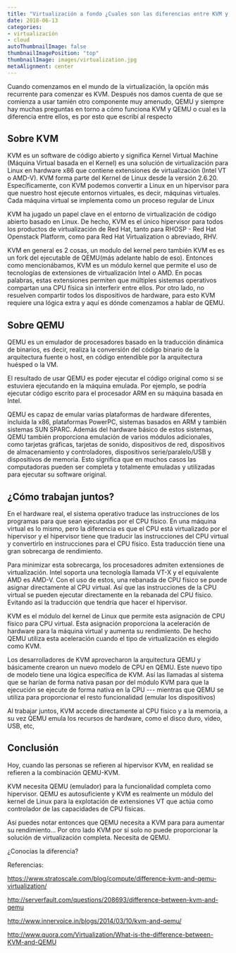 ```yaml
---
title: "Virtualización a fondo ¿Cuales son las diferencias entre KVM y QEMU? ¿Son sinónimos?"
date: 2018-06-13
categories:
- virtualizacíón
- cloud
autoThumbnailImage: false
thumbnailImagePosition: "top"
thumbnailImage: images/virtualization.jpg
metaAlignment: center
---
```


Cuando comenzamos en el mundo de la virtualización, la opción más recurrente para comenzar es KVM. Después nos damos cuenta de que se comienza a usar tamién otro componente muy amenudo, QEMU y siempre hay muchas preguntas en torno a cómo funciona KVM y QEMU o cual es la diferencia entre ellos, es por esto que escribí al respecto



<!--more-->

## Sobre KVM


KVM es un software de código abierto y significa Kernel Virtual Machine (Máquina Virtual basada en el Kernel) es una solución de virtualización para Linux en hardware x86 que contiene extensiones de virtualización (Intel VT o AMD-V).  KVM forma parte del Kernel de Linux desde la versión 2.6.20.  Específicamente, con KVM podemos convertir a Linux en un hipervisor para que nuestro host ejecute entornos virtuales, es decir, máquinas virtuales. Cada máquina virtual se implementa como un proceso regular de Linux

KVM ha jugado un papel clave en el entorno de virtualización de código abierto basado en Linux. De hecho, KVM es el único hipervisor para todos los productos de virtualización de Red Hat, tanto para RHOSP - Red Hat Openstack Platform, como para Red Hat Virtualization  o  abreviado, RHV. 

KVM en general es 2 cosas, un modulo del kernel pero también KVM es es un fork del ejecutable de QEMU(más adelante hablo de eso). Entonces como mencionábamos, KVM es un módulo kernel que permite el uso de tecnologías de extensiones de virtualización Intel o AMD. En pocas palabras, estas extensiones permiten que múltiples sistemas operativos compartan una CPU física sin interferir entre ellos. Por otro lado, no resuelven compartir todos los dispositivos de hardware, para esto KVM requiere una lógica extra y aquí es dónde comenzamos a hablar de QEMU.



## Sobre QEMU
QEMU es un emulador de procesadores basado en la traducción dinámica de binarios, es decir, realiza la conversión del código binario de la arquitectura fuente o host, en código entendible por la arquitectura huésped o la VM. 

El resultado de usar QEMU es poder ejecutar el código original como si se estuviera ejecutando en la máquina emulada. Por ejemplo, se podría ejecutar código escrito para el procesador ARM en su máquina basada en Intel.

QEMU es capaz de emular varias plataformas de hardware diferentes, incluida la x86, plataformas PowerPC, sistemas basados en ARM y también sistemas SUN SPARC. Además del hardware básico de estos sistemas, QEMU también proporciona emulación de varios módulos adicionales, como tarjetas gráficas, tarjetas de sonido, dispositivos de red, dispositivos de almacenamiento y controladores, dispositivos serie/paralelo/USB y dispositivos de memoria. Esto significa que en muchos casos las computadoras pueden ser  completa y totalmente emuladas y utilizadas para ejecutar su software original.


## ¿Cómo trabajan juntos?

En el hardware real, el sistema operativo traduce las instrucciones de los programas para que sean ejecutadas por el CPU físico. En una máquina virtual es lo mismo, pero la diferencia es que el CPU está virtualizado por el hipervisor y el hipervisor tiene que traducir las instrucciones del CPU virtual y convertirlo en instrucciones para el CPU físico. Esta traducción tiene una gran sobrecarga de rendimiento.

Para minimizar esta sobrecarga, los procesadores admiten extensiones de virtualización. Intel soporta una tecnología llamada VT-X y el equivalente AMD es AMD-V. Con el uso de estos, una rebanada de CPU físico se puede asignar directamente al CPU virtual. Así que las instrucciones de la CPU virtual se pueden ejecutar directamente en la rebanada del CPU físico. Evitando así la traducción que tendría que hacer el hipervisor.

KVM es el módulo del kernel de Linux que permite esta asignación de CPU físico para CPU virtual. Esta asignación proporciona la aceleración de hardware para la máquina virtual y aumenta su rendimiento. De hecho QEMU utiliza esta aceleración cuando el tipo de virtualización es elegido como KVM.

Los desarrolladores de KVM aprovecharon la arquitectura QEMU y básicamente crearon un nuevo modelo de CPU en QEMU. Este nuevo tipo de modelo tiene una lógica específica de KVM. Así las llamadas al sistema que se harían de forma nativa pasan por del módulo KVM para que la ejecución se ejecute de forma nativa en la CPU --- mientras que QEMU se utiliza para proporcionar el resto funcionalidad (emular los dispositivos) 

Al trabajar juntos,  KVM accede directamente al CPU físico y a la memoria, a su vez QEMU emula los recursos de hardware, como el disco duro, video, USB, etc,


## Conclusión

Hoy, cuando las personas se refieren al hipervisor KVM, en realidad se refieren a la combinación QEMU-KVM.

KVM necesita QEMU (emulador) para la funcionalidad completa como hipervisor. QEMU es autosuficiente y KVM es realmente un módulo del kernel de Linux para la explotación de extensiones VT que actúa como controlador de las capacidades de CPU físicas.

Así puedes notar entonces que QEMU necesita a KVM para para aumentar su rendimiento... Por otro lado KVM por sí solo no puede proporcionar la solución de virtualización completa. Necesita de QEMU.

¿Conocías la diferencia?

Referencias:

https://www.stratoscale.com/blog/compute/difference-kvm-and-qemu-virtualization/

http://serverfault.com/questions/208693/difference-between-kvm-and-qemu

http://www.innervoice.in/blogs/2014/03/10/kvm-and-qemu/

http://www.quora.com/Virtualization/What-is-the-difference-between-KVM-and-QEMU


